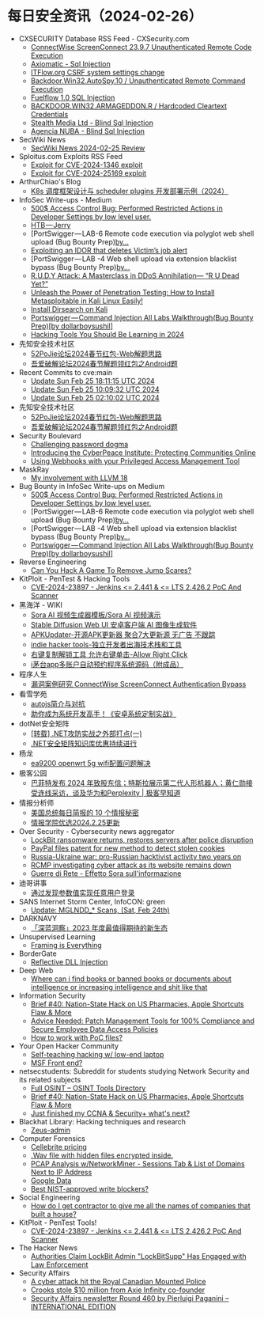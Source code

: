 # 每日安全资讯（2024-02-26）

- CXSECURITY Database RSS Feed - CXSecurity.com
  - [ConnectWise ScreenConnect 23.9.7 Unauthenticated Remote Code Execution](https://cxsecurity.com/issue/WLB-2024020085)
  - [Axiomatic - Sql Injection](https://cxsecurity.com/issue/WLB-2024020084)
  - [ITFlow.org CSRF system settings change](https://cxsecurity.com/issue/WLB-2024020083)
  - [Backdoor.Win32.AutoSpy.10 / Unauthenticated Remote Command Execution](https://cxsecurity.com/issue/WLB-2024020082)
  - [Fuelflow 1.0 SQL Injection](https://cxsecurity.com/issue/WLB-2024020081)
  - [BACKDOOR.WIN32.ARMAGEDDON.R  / Hardcoded Cleartext Credentials](https://cxsecurity.com/issue/WLB-2024020080)
  - [Stealth Media Ltd - Blind Sql Injection](https://cxsecurity.com/issue/WLB-2024020079)
  - [Agencia NUBA - Blind Sql Injection](https://cxsecurity.com/issue/WLB-2024020078)
- SecWiki News
  - [SecWiki News 2024-02-25 Review](http://www.sec-wiki.com/?2024-02-25)
- Sploitus.com Exploits RSS Feed
  - [Exploit for CVE-2024-1346 exploit](https://sploitus.com/exploit?id=5CB2E69C-20F5-5E83-8EA4-40C15525892E&utm_source=rss&utm_medium=rss)
  - [Exploit for CVE-2024-25169 exploit](https://sploitus.com/exploit?id=9AE03CE6-FD45-527C-BE14-14F365A23C0E&utm_source=rss&utm_medium=rss)
- ArthurChiao's Blog
  - [K8s 调度框架设计与 scheduler plugins 开发部署示例（2024）](https://arthurchiao.github.io/blog/k8s-scheduling-plugins-zh/)
- InfoSec Write-ups - Medium
  - [500$ Access Control Bug: Performed Restricted Actions in Developer Settings by low level user.](https://infosecwriteups.com/500-access-control-bug-performed-restricted-actions-in-developer-settings-by-low-level-user-b4ecaa6d1aa1?source=rss----7b722bfd1b8d---4)
  - [HTB — Jerry](https://infosecwriteups.com/htb-jerry-0947990ec3ca?source=rss----7b722bfd1b8d---4)
  - [PortSwigger — LAB-6 Remote code execution via polyglot web shell upload (Bug Bounty Prep)[by…](https://infosecwriteups.com/portswigger-lab-6-remote-code-execution-via-polyglot-web-shell-upload-bug-bounty-prep-by-b426b0d50d39?source=rss----7b722bfd1b8d---4)
  - [Exploiting an IDOR that deletes Victim’s job alert](https://infosecwriteups.com/exploiting-an-idor-that-deletes-victims-job-alert-4386f9a6fb19?source=rss----7b722bfd1b8d---4)
  - [PortSwigger — LAB -4 Web shell upload via extension blacklist bypass (Bug Bounty Prep)[by…](https://infosecwriteups.com/portswigger-lab-4-web-shell-upload-via-extension-blacklist-bypass-bug-bounty-prep-by-7c6233320f81?source=rss----7b722bfd1b8d---4)
  - [R.U.D.Y Attack: A Masterclass in DDoS Annihilation— “R U Dead Yet?”](https://infosecwriteups.com/r-u-d-y-attack-a-masterclass-in-ddos-annihilation-r-u-dead-yet-7afa6271a13c?source=rss----7b722bfd1b8d---4)
  - [Unleash the Power of Penetration Testing: How to Install Metasploitable in Kali Linux Easily!](https://infosecwriteups.com/unleash-the-power-of-penetration-testing-how-to-install-metasploitable-in-kali-linux-easily-9c2ebb458df?source=rss----7b722bfd1b8d---4)
  - [Install Dirsearch on Kali](https://infosecwriteups.com/install-dirsearch-on-kali-4d5e7096676a?source=rss----7b722bfd1b8d---4)
  - [Portswigger — Command Injection All Labs Walkthrough(Bug Bounty Prep)[by dollarboysushil]](https://infosecwriteups.com/portswigger-command-injection-all-labs-walkthrough-bug-bounty-prep-by-dollarboysushil-e836421212cf?source=rss----7b722bfd1b8d---4)
  - [Hacking Tools You Should Be Learning in 2024](https://infosecwriteups.com/hacking-tools-you-should-be-learning-in-2024-e6875215d4f2?source=rss----7b722bfd1b8d---4)
- 先知安全技术社区
  - [52PoJie论坛2024春节红包-Web解题思路](https://xz.aliyun.com/t/13728)
  - [吾爱破解论坛2024春节解题领红包之Android题](https://xz.aliyun.com/t/13807)
- Recent Commits to cve:main
  - [Update Sun Feb 25 18:11:15 UTC 2024](https://github.com/trickest/cve/commit/3f660a0034756fb99d54e0024725409520529a9d)
  - [Update Sun Feb 25 10:09:32 UTC 2024](https://github.com/trickest/cve/commit/e5a5d8ccb497c41dc50b3d5b4c57f30613e4e07b)
  - [Update Sun Feb 25 02:10:02 UTC 2024](https://github.com/trickest/cve/commit/fac97533ff6228b603cb2bcf28dbf364de6d4b7a)
- 先知安全技术社区
  - [52PoJie论坛2024春节红包-Web解题思路](https://xz.aliyun.com/t/13728)
  - [吾爱破解论坛2024春节解题领红包之Android题](https://xz.aliyun.com/t/13807)
- Security Boulevard
  - [Challenging password dogma](https://securityboulevard.com/2024/02/challenging-password-dogma/)
  - [Introducing the CyberPeace Institute: Protecting Communities Online](https://securityboulevard.com/2024/02/introducing-the-cyberpeace-institute-protecting-communities-online/)
  - [Using Webhooks with your Privileged Access Management Tool](https://securityboulevard.com/2024/02/using-webhooks-with-your-privileged-access-management-tool/)
- MaskRay
  - [My involvement with LLVM 18](https://maskray.me/blog/2024-02-25-my-involvement-with-llvm-18)
- Bug Bounty in InfoSec Write-ups on Medium
  - [500$ Access Control Bug: Performed Restricted Actions in Developer Settings by low level user.](https://infosecwriteups.com/500-access-control-bug-performed-restricted-actions-in-developer-settings-by-low-level-user-b4ecaa6d1aa1?source=rss----7b722bfd1b8d--bug_bounty)
  - [PortSwigger — LAB-6 Remote code execution via polyglot web shell upload (Bug Bounty Prep)[by…](https://infosecwriteups.com/portswigger-lab-6-remote-code-execution-via-polyglot-web-shell-upload-bug-bounty-prep-by-b426b0d50d39?source=rss----7b722bfd1b8d--bug_bounty)
  - [PortSwigger — LAB -4 Web shell upload via extension blacklist bypass (Bug Bounty Prep)[by…](https://infosecwriteups.com/portswigger-lab-4-web-shell-upload-via-extension-blacklist-bypass-bug-bounty-prep-by-7c6233320f81?source=rss----7b722bfd1b8d--bug_bounty)
  - [Portswigger — Command Injection All Labs Walkthrough(Bug Bounty Prep)[by dollarboysushil]](https://infosecwriteups.com/portswigger-command-injection-all-labs-walkthrough-bug-bounty-prep-by-dollarboysushil-e836421212cf?source=rss----7b722bfd1b8d--bug_bounty)
- Reverse Engineering
  - [Can You Hack A Game To Remove Jump Scares?](https://www.reddit.com/r/ReverseEngineering/comments/1azin4s/can_you_hack_a_game_to_remove_jump_scares/)
- KitPloit - PenTest &amp; Hacking Tools
  - [CVE-2024-23897 - Jenkins <= 2.441 & <= LTS 2.426.2 PoC And Scanner](http://www.kitploit.com/2024/02/cve-2024-23897-jenkins-2441-lts-24262.html)
- 黑海洋 - WIKI
  - [Sora AI 视频生成器模板/Sora AI 视频演示](https://blog.upx8.com/4079)
  - [Stable Diffusion Web UI 安卓客户端 AI 图像生成软件](https://blog.upx8.com/4078)
  - [APKUpdater-开源APK更新器 聚合7大更新源 无广告 不跟踪](https://blog.upx8.com/4077)
  - [indie hacker tools-独立开发者出海技术栈和工具](https://blog.upx8.com/4076)
  - [右键复制解锁工具 允许右键单击-Allow Right Click](https://blog.upx8.com/4075)
  - [i茅台app多账户自动预约程序系统源码（附成品）](https://blog.upx8.com/4074)
- 程序人生
  - [漏洞案例研究 ConnectWise ScreenConnect Authentication Bypass](http://programlife.net/2024/02/25/ConnectWise-ScreenConnect-Authentication-Bypass/)
- 看雪学苑
  - [autojs简介与对抗](https://mp.weixin.qq.com/s?__biz=MjM5NTc2MDYxMw==&mid=2458542614&idx=1&sn=9573296d611194968fc1d0abb2d843f7&chksm=b18d529c86fadb8a87c559247031c1d812a8278862c600b2994939dd50bdf5ebdfb84cb52596&scene=58&subscene=0#rd)
  - [助你成为系统开发高手！《安卓系统定制实战》](https://mp.weixin.qq.com/s?__biz=MjM5NTc2MDYxMw==&mid=2458542614&idx=2&sn=b478571884ce5ad2ae17784c337a96bc&chksm=b18d529c86fadb8a2c2d621e255c22d0adc1d6dd29f5f0d8295d3a31aa8c98cd57978593e820&scene=58&subscene=0#rd)
- dotNet安全矩阵
  - [[转载] .NET攻防实战之外部打点(一)](https://mp.weixin.qq.com/s?__biz=MzUyOTc3NTQ5MA==&mid=2247490811&idx=1&sn=745500ce1d3cd0312c899f6eb9a0aeca&chksm=fa5ab216cd2d3b00b21a32579cf00fb7ad68d1d4963a9cd3d9da61874ec5825477f493bc4d5b&scene=58&subscene=0#rd)
  - [.NET安全矩阵知识库优惠持续进行](https://mp.weixin.qq.com/s?__biz=MzUyOTc3NTQ5MA==&mid=2247490811&idx=2&sn=0352cda3f20d63bc72a145475c3e3949&chksm=fa5ab216cd2d3b007cc274c0aa55dc7fde40c536ff6a9b36bd3af85a898bfb802d7f2eba9525&scene=58&subscene=0#rd)
- 杨龙
  - [ea9200 openwrt 5g wifi配置问题解决](https://www.yanglong.pro/ea9200-openwrt-5g-wifi%e9%85%8d%e7%bd%ae%e9%97%ae%e9%a2%98%e8%a7%a3%e5%86%b3/)
- 极客公园
  - [巴菲特发布 2024 年致股东信；特斯拉展示第二代人形机器人；黄仁勋接受连线采访，谈及华为和Perplexity | 极客早知道](https://mp.weixin.qq.com/s?__biz=MTMwNDMwODQ0MQ==&mid=2653034187&idx=1&sn=d25ac08ef8fcc3f3209e35f564c8186d&chksm=7e576b7d4920e26bc8372f0f7eb666ac3aed25ef1196507c0959c0ade1fe0a8177acfc99aded&scene=58&subscene=0#rd)
- 情报分析师
  - [美国总统每日简报的 10 个情报秘密](https://mp.weixin.qq.com/s?__biz=MzA3Mjc1MTkwOA==&mid=2650546400&idx=1&sn=8986175e99f5bb8aaf76cddd29726346&chksm=87110eabb06687bdc72009caffc49ba5d187034514e7346389a36451a737100b94829b0bbceb&scene=58&subscene=0#rd)
  - [情报学院优选2024.2.25更新](https://mp.weixin.qq.com/s?__biz=MzA3Mjc1MTkwOA==&mid=2650546400&idx=2&sn=d7a59233e0b20d6cd6a600f573a93b50&chksm=87110eabb06687bd72600a37369fc0f0fa77e6a3028d087789c599dd176426f38467e355c02f&scene=58&subscene=0#rd)
- Over Security - Cybersecurity news aggregator
  - [LockBit ransomware returns, restores servers after police disruption](https://www.bleepingcomputer.com/news/security/lockbit-ransomware-returns-restores-servers-after-police-disruption/)
  - [PayPal files patent for new method to detect stolen cookies](https://www.bleepingcomputer.com/news/security/paypal-files-patent-for-new-method-to-detect-stolen-cookies/)
  - [Russia-Ukraine war: pro-Russian hacktivist activity two years on](https://www.kelacyber.com/russia-ukraine-war-pro-russian-hacktivist-activity-two-years-on/)
  - [RCMP investigating cyber attack as its website remains down](https://www.bleepingcomputer.com/news/security/rcmp-investigating-cyber-attack-as-its-website-remains-down/)
  - [Guerre di Rete - Effetto Sora sull'informazione](https://guerredirete.substack.com/p/guerre-di-rete-effetto-sora-sullinformazione)
- 迪哥讲事
  - [通过发现参数值实现任意用户登录](https://mp.weixin.qq.com/s?__biz=MzIzMTIzNTM0MA==&mid=2247493622&idx=1&sn=077673f5190019732f79625a77cc4cf0&chksm=e8a5ed95dfd2648389c1e0d2b7f0ec21358a7a9a18a54e5eae167bcc3b4b5a3c66a13b4c58b0&scene=58&subscene=0#rd)
- SANS Internet Storm Center, InfoCON: green
  - [Update: MGLNDD&#x5f;&#x2a; Scans, (Sat, Feb 24th)](https://isc.sans.edu/diary/rss/30686)
- DARKNAVY
  - [「深蓝洞察」2023 年度最值得期待的新生态](https://mp.weixin.qq.com/s?__biz=MzkyMjM5MTk3NQ==&mid=2247485433&idx=1&sn=17bc4f6859ed9d9500c65f72ae327bc0&chksm=c1f44331f683ca27b1b91cf722a299396261c3eb2e10e81cc24e1ac40638ee35523360ab0037&scene=58&subscene=0#rd)
- Unsupervised Learning
  - [Framing is Everything](https://danielmiessler.com/p/framing-is-everything)
- BorderGate
  - [Reflective DLL Injection](https://www.bordergate.co.uk/reflective-dll-injection/)
- Deep Web
  - [Where can i find books or banned books or documents about intelligence or increasing intelligence and shit like that](https://www.reddit.com/r/deepweb/comments/1azmm0a/where_can_i_find_books_or_banned_books_or/)
- Information Security
  - [Brief #40: Nation-State Hack on US Pharmacies, Apple Shortcuts Flaw & More](https://www.reddit.com/r/Information_Security/comments/1azzgnm/brief_40_nationstate_hack_on_us_pharmacies_apple/)
  - [Advice Needed: Patch Management Tools for 100% Compliance and Secure Employee Data Access Policies](https://www.reddit.com/r/Information_Security/comments/1azzbhj/advice_needed_patch_management_tools_for_100/)
  - [How to work with PoC files?](https://www.reddit.com/r/Information_Security/comments/1azt759/how_to_work_with_poc_files/)
- Your Open Hacker Community
  - [Self-teaching hacking w/ low-end laptop](https://www.reddit.com/r/HowToHack/comments/1azqz71/selfteaching_hacking_w_lowend_laptop/)
  - [MSF Front end?](https://www.reddit.com/r/HowToHack/comments/1b02f0k/msf_front_end/)
- netsecstudents: Subreddit for students studying Network Security and its related subjects
  - [Full OSINT – OSINT Tools Directory](https://www.reddit.com/r/netsecstudents/comments/1azq1g8/full_osint_osint_tools_directory/)
  - [Brief #40: Nation-State Hack on US Pharmacies, Apple Shortcuts Flaw & More](https://www.reddit.com/r/netsecstudents/comments/1azzft9/brief_40_nationstate_hack_on_us_pharmacies_apple/)
  - [Just finished my CCNA & Security+ what's next?](https://www.reddit.com/r/netsecstudents/comments/1azhyv6/just_finished_my_ccna_security_whats_next/)
- Blackhat Library: Hacking techniques and research
  - [Zeus-admin](https://www.reddit.com/r/blackhat/comments/1azvyuz/zeusadmin/)
- Computer Forensics
  - [Cellebrite pricing](https://www.reddit.com/r/computerforensics/comments/1azxdrz/cellebrite_pricing/)
  - [.Wav file with hidden files encrypted inside.](https://www.reddit.com/r/computerforensics/comments/1b01se7/wav_file_with_hidden_files_encrypted_inside/)
  - [PCAP Analysis w/NetworkMiner - Sessions Tab & List of Domains Next to IP Address](https://www.reddit.com/r/computerforensics/comments/1azr2jb/pcap_analysis_wnetworkminer_sessions_tab_list_of/)
  - [Google Data](https://www.reddit.com/r/computerforensics/comments/1azv9gd/google_data/)
  - [Best NIST-approved write blockers?](https://www.reddit.com/r/computerforensics/comments/1azctlt/best_nistapproved_write_blockers/)
- Social Engineering
  - [How do I get contractor to give me all the names of companies that built a house?](https://www.reddit.com/r/SocialEngineering/comments/1azy3qa/how_do_i_get_contractor_to_give_me_all_the_names/)
- KitPloit - PenTest Tools!
  - [CVE-2024-23897 - Jenkins <= 2.441 & <= LTS 2.426.2 PoC And Scanner](http://www.kitploit.com/2024/02/cve-2024-23897-jenkins-2441-lts-24262.html)
- The Hacker News
  - [Authorities Claim LockBit Admin "LockBitSupp" Has Engaged with Law Enforcement](https://thehackernews.com/2024/02/authorities-claim-lockbit-admin.html)
- Security Affairs
  - [A cyber attack hit the Royal Canadian Mounted Police](https://securityaffairs.com/159568/hacking/cyber-attack-hit-royal-canadian-mounted-police.html)
  - [Crooks stole $10 million from Axie Infinity co-founder](https://securityaffairs.com/159542/cyber-crime/10-million-stolen-from-axie-infinity-cofounder.html)
  - [Security Affairs newsletter Round 460 by Pierluigi Paganini – INTERNATIONAL EDITION](https://securityaffairs.com/159555/breaking-news/security-affairs-newsletter-round-460-by-pierluigi-paganini-international-edition.html)
